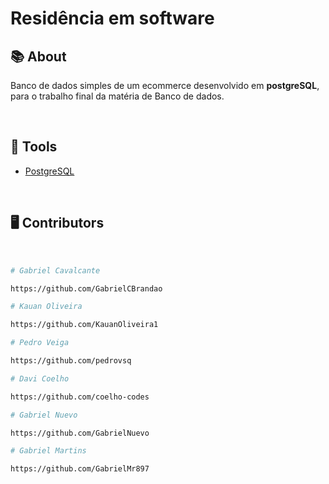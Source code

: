 <h1> 
<p>Residência em software</p>
</h1>

## 📚 About

Banco de dados simples de um ecommerce desenvolvido em **postgreSQL**, para o trabalho final da matéria de Banco de dados.

<br>

## 🔨 Tools

- [PostgreSQL](https://www.postgresql.org/)

<br>

## 🖥️ Contributors

<br>

```bash
# Gabriel Cavalcante

https://github.com/GabrielCBrandao
```

```bash
# Kauan Oliveira

https://github.com/KauanOliveira1
```

```bash
# Pedro Veiga

https://github.com/pedrovsq
```

```bash
# Davi Coelho

https://github.com/coelho-codes
```

```bash
# Gabriel Nuevo

https://github.com/GabrielNuevo
```

```bash
# Gabriel Martins

https://github.com/GabrielMr897
```
